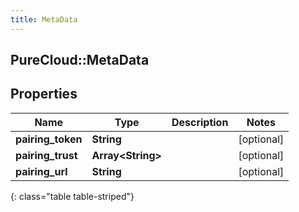 ```yaml
---
title: MetaData
---
```

## PureCloud::MetaData

## Properties

|Name | Type | Description | Notes|
|------------ | ------------- | ------------- | -------------|
| **pairing_token** | **String** |  | [optional] |
| **pairing_trust** | **Array&lt;String&gt;** |  | [optional] |
| **pairing_url** | **String** |  | [optional] |
{: class="table table-striped"}



